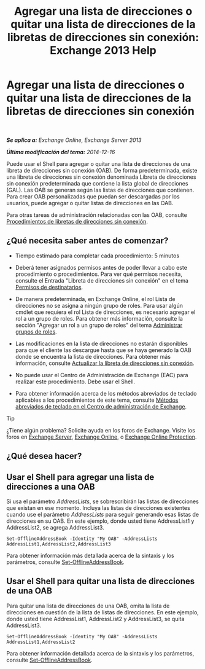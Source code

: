 ﻿---
title: 'Agregar una lista de direcciones o quitar una lista de direcciones de la libretas de direcciones sin conexión: Exchange 2013 Help'
TOCTitle: Agregar una lista de direcciones o quitar una lista de direcciones de la libretas de direcciones sin conexión
ms:assetid: 86bd5651-ad41-4516-bf23-6579f4e4da03
ms:mtpsurl: https://technet.microsoft.com/es-es/library/Bb123563(v=EXCHG.150)
ms:contentKeyID: 49895754
ms.date: 04/23/2018
mtps_version: v=EXCHG.150
ms.translationtype: HT
---

# Agregar una lista de direcciones o quitar una lista de direcciones de la libretas de direcciones sin conexión

 

_**Se aplica a:** Exchange Online, Exchange Server 2013_

_**Última modificación del tema:** 2014-12-16_

Puede usar el Shell para agregar o quitar una lista de direcciones de una libreta de direcciones sin conexión (OAB). De forma predeterminada, existe una libreta de direcciones sin conexión denominada Libreta de direcciones sin conexión predeterminada que contiene la lista global de direcciones (GAL). Las OAB se generan según las listas de direcciones que contienen. Para crear OAB personalizadas que puedan ser descargadas por los usuarios, puede agregar o quitar listas de direcciones en las OAB.

Para otras tareas de administración relacionadas con las OAB, consulte [Procedimientos de libretas de direcciones sin conexión](offline-address-book-procedures-exchange-2013-help.md).

## ¿Qué necesita saber antes de comenzar?

  - Tiempo estimado para completar cada procedimiento: 5 minutos

  - Deberá tener asignados permisos antes de poder llevar a cabo este procedimiento o procedimientos. Para ver qué permisos necesita, consulte el Entrada "Libreta de direcciones sin conexión" en el tema [Permisos de destinatarios](recipients-permissions-exchange-2013-help.md).

  - De manera predeterminada, en Exchange Online, el rol Lista de direcciones no se asigna a ningún grupo de roles. Para usar algún cmdlet que requiera el rol Lista de direcciones, es necesario agregar el rol a un grupo de roles. Para obtener más información, consulte la sección "Agregar un rol a un grupo de roles" del tema [Administrar grupos de roles](manage-role-groups-exchange-2013-help.md).

  - Las modificaciones en la lista de direcciones no estarán disponibles para que el cliente las descargue hasta que se haya generado la OAB donde se encuentra la lista de direcciones. Para obtener más información, consulte [Actualizar la libreta de direcciones sin conexión](update-an-offline-address-book-exchange-2013-help.md).

  - No puede usar el Centro de Administración de Exchange (EAC) para realizar este procedimiento. Debe usar el Shell.

  - Para obtener información acerca de los métodos abreviados de teclado aplicables a los procedimientos de este tema, consulte [Métodos abreviados de teclado en el Centro de administración de Exchange](keyboard-shortcuts-in-the-exchange-admin-center-exchange-online-protection-help.md).


> [!TIP]
> ¿Tiene algún problema? Solicite ayuda en los foros de Exchange. Visite los foros en <A href="https://go.microsoft.com/fwlink/p/?linkid=60612">Exchange Server</A>, <A href="https://go.microsoft.com/fwlink/p/?linkid=267542">Exchange Online</A>, o <A href="https://go.microsoft.com/fwlink/p/?linkid=285351">Exchange Online Protection</A>.



## ¿Qué desea hacer?

## Usar el Shell para agregar una lista de direcciones a una OAB

Si usa el parámetro *AddressLists*, se sobrescribirán las listas de direcciones que existan en ese momento. Incluya las listas de direcciones existentes cuando use el parámetro *AddressLists* para seguir generando esas listas de direcciones en su OAB. En este ejemplo, donde usted tiene AddressList1 y AddressList2, se agrega AddressList3.

    Set-OfflineAddressBook -Identity "My OAB" -AddressLists AddressList1,AddressList2,AddressList3

Para obtener información más detallada acerca de la sintaxis y los parámetros, consulte [Set-OfflineAddressBook](https://technet.microsoft.com/es-es/library/aa996330\(v=exchg.150\)).

## Usar el Shell para quitar una lista de direcciones de una OAB

Para quitar una lista de direcciones de una OAB, omita la lista de direcciones en cuestión de la lista de listas de direcciones. En este ejemplo, donde usted tiene AddressList1, AddressList2 y AddressList3, se quita AddressList3.

    Set-OfflineAddressBook -Identity "My OAB" -AddressLists AddressList1,AddressList2

Para obtener información detallada acerca de la sintaxis y los parámetros, consulte [Set-OfflineAddressBook](https://technet.microsoft.com/es-es/library/aa996330\(v=exchg.150\)).

